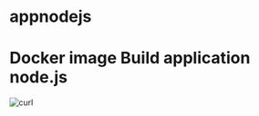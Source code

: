 # appnodejs
<h1>Docker image Build application node.js</h1>


![curl](https://user-images.githubusercontent.com/19764792/153759463-1ebd26e7-5aac-4a1a-a221-b7b393dbdeb2.png)
